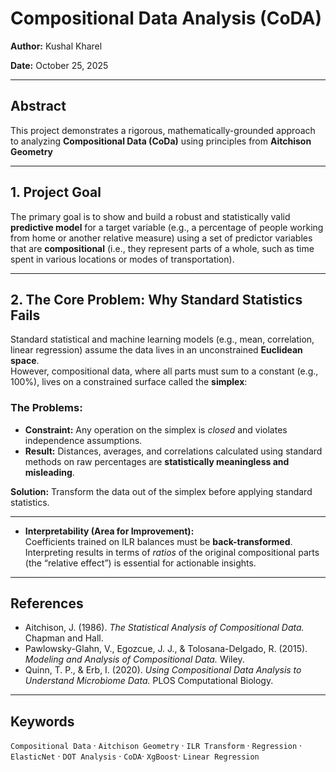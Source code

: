 # **Compositional Data Analysis (CoDA)**  
**Author:** Kushal Kharel

**Date:** October 25, 2025  

---

## **Abstract**
This project demonstrates a rigorous, mathematically-grounded approach to analyzing **Compositional Data (CoDa)** using principles from **Aitchison Geometry**

---

## **1. Project Goal**
The primary goal is to show and build a robust and statistically valid **predictive model** for a target variable (e.g., a percentage of people working from home or another relative measure) using a set of predictor variables that are **compositional** (i.e., they represent parts of a whole, such as time spent in various locations or modes of transportation).

---

## **2. The Core Problem: Why Standard Statistics Fails**
Standard statistical and machine learning models (e.g., mean, correlation, linear regression) assume the data lives in an unconstrained **Euclidean space**.  
However, compositional data, where all parts must sum to a constant (e.g., 100%), lives on a constrained surface called the **simplex**:

### The Problems:
- **Constraint:** Any operation on the simplex is *closed* and violates independence assumptions.  
- **Result:** Distances, averages, and correlations calculated using standard methods on raw percentages are **statistically meaningless and misleading**.

**Solution:** Transform the data out of the simplex before applying standard statistics.

---
- **Interpretability (Area for Improvement):**  
  Coefficients trained on ILR balances must be **back-transformed**.  
  Interpreting results in terms of *ratios* of the original compositional parts (the “relative effect”) is essential for actionable insights.
---

## **References**
- Aitchison, J. (1986). *The Statistical Analysis of Compositional Data.* Chapman and Hall.  
- Pawlowsky-Glahn, V., Egozcue, J. J., & Tolosana-Delgado, R. (2015). *Modeling and Analysis of Compositional Data.* Wiley.  
- Quinn, T. P., & Erb, I. (2020). *Using Compositional Data Analysis to Understand Microbiome Data.* PLOS Computational Biology.

---

## **Keywords**
`Compositional Data` · `Aitchison Geometry` · `ILR Transform` · `Regression` · `ElasticNet` · `DOT Analysis` · `CoDA`· `XgBoost`· `Linear Regression`
